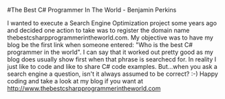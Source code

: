 #The Best C# Programmer In The World - Benjamin Perkins

I wanted to execute a Search Engine Optimization project some years ago and decided one action to take was to register the domain name thebestcsharpprogrammerintheworld.com. My objective was to have my blog be the first link when someone entered: "Who is the best C# programmer in the world". I can say that it worked out pretty good as my blog does usually show first when that phrase is searchecd for. In reality I just like to code and like to share C# code examples. But...when you ask a search engine a question, isn't it always assumed to be correct? :-)
Happy coding and take a look at my blog if you want at http://www.thebestcsharpprogrammerintheworld.com
